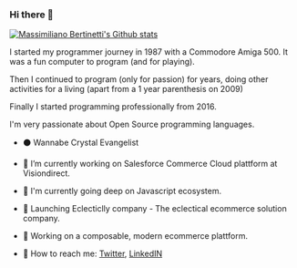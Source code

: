 ### Hi there 👋

[![Massimiliano Bertinetti's Github stats](https://github-readme-stats.vercel.app/api?username=maxbertinetti&show_icons=true&theme=radical)](https://github.com/maxbertinetti/github-readme-stats)

I started my programmer journey in 1987 with a Commodore Amiga 500.
It was a fun computer to program (and for playing).

Then I continued to program (only for passion) for years, doing other activities for a living (apart from a 1 year parenthesis on 2009)

Finally I started programming professionally from 2016.

I'm very passionate about Open Source programming languages.
- ⚫️  Wannabe Crystal Evangelist

- :wrench:  I’m currently working on Salesforce Commerce Cloud plattform at Visiondirect.

- :book:  I'm currently going deep on Javascript ecosystem.

- :rocket:  Launching Eclecticlly company - The eclectical ecommerce solution company.  

- :construction:  Working on a composable, modern ecommerce plattform.

- :postbox:  How to reach me: [Twitter](https://twitter.com/maxbertinetti), [LinkedIN](https://www.linkedin.com/in/maxbertinetti/)
